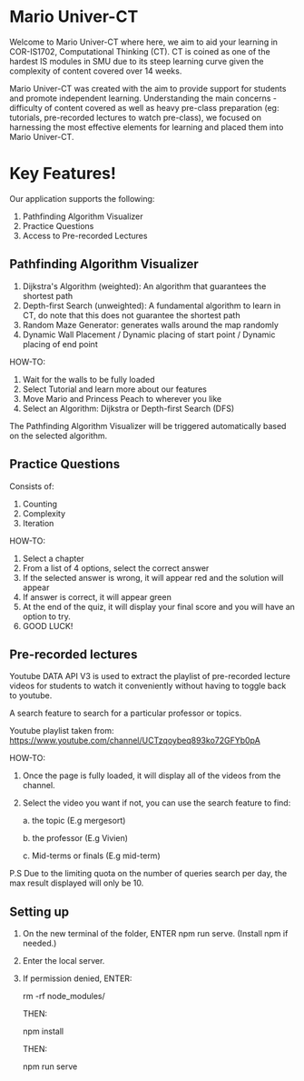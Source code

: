 # Mario Univer-CT
Welcome to Mario Univer-CT where here, we aim to aid your learning in COR-IS1702, Computational Thinking (CT). CT is coined as one of the hardest IS modules in SMU due to its steep learning curve given the complexity of content covered over 14 weeks. 

Mario Univer-CT was created with the aim to provide support for students and promote independent learning. Understanding the main concerns - difficulty of content covered as well as heavy pre-class preparation (eg: tutorials, pre-recorded lectures to watch pre-class), we focused on harnessing the most effective elements for learning and placed them into Mario Univer-CT.

# Key Features!
Our application supports the following:
1. Pathfinding Algorithm Visualizer
2. Practice Questions
3. Access to Pre-recorded Lectures 

## Pathfinding Algorithm Visualizer
1. Dijkstra's Algorithm (weighted):  An algorithm that guarantees the shortest path
2. Depth-first Search (unweighted): A fundamental algorithm to learn in CT, do note that this does not guarantee the shortest path
3. Random Maze Generator: generates walls around the map randomly
4. Dynamic Wall Placement / Dynamic placing of start point / Dynamic placing of end point


HOW-TO:
1. Wait for the walls to be fully loaded
2. Select Tutorial and learn more about our features
3. Move Mario and Princess Peach to wherever you like
4. Select an Algorithm: Dijkstra or Depth-first Search (DFS)

The Pathfinding Algorithm Visualizer will be triggered automatically based on the selected algorithm.

## Practice Questions
Consists of: 
1. Counting
2. Complexity
3. Iteration

HOW-TO: 
1. Select a chapter 
2. From a list of 4 options, select the correct answer
3. If the selected answer is wrong, it will appear red and the solution will appear
4. If answer is correct, it will appear green
5. At the end of the quiz, it will display your final score and you will have an option to try.
6. GOOD LUCK!

## Pre-recorded lectures
Youtube DATA API V3 is used to extract the playlist of pre-recorded lecture videos for students to watch it conveniently without having to toggle back to youtube. 

A search feature to search for a particular professor or topics. 

Youtube playlist taken from: https://www.youtube.com/channel/UCTzqoybeq893ko72GFYb0pA 

HOW-TO: 
1. Once the page is fully loaded, it will display all of the videos from the channel. 
2. Select the video you want if not, you can use the search feature to find:


    a. the topic (E.g mergesort)


    b. the professor (E.g Vivien)


    c. Mid-terms or finals (E.g mid-term)


P.S Due to the limiting quota on the number of queries search per day, the max result displayed will only be 10.

## Setting up
1. On the new terminal of the folder, ENTER npm run serve. (Install npm if needed.)
2. Enter the local server.
3. If permission denied, ENTER:


    rm -rf node_modules/


    THEN:


    npm install


    THEN:


    npm run serve



